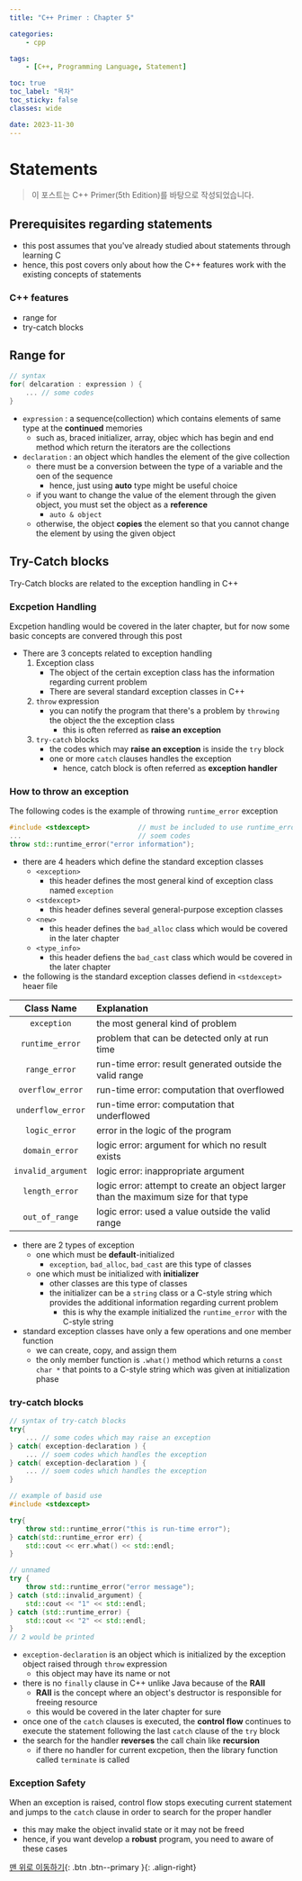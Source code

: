 ```yaml
---
title: "C++ Primer : Chapter 5"

categories:
    - cpp

tags:
    - [C++, Programming Language, Statement]

toc: true
toc_label: "목차"
toc_sticky: false
classes: wide

date: 2023-11-30
---
```


# Statements

> 이 포스트는 C++ Primer(5th Edition)를 바탕으로 작성되었습니다.

## Prerequisites regarding statements
- this post assumes that you've already studied about statements through learning C
- hence, this post covers only about how the C++ features work with the existing concepts of statements 

### C++ features
- range for
- try-catch blocks

## Range for
```c++
// syntax
for( delcaration : expression ) {
    ... // some codes
} 
```
- `expression` : a sequence(collection) which contains elements of same type at the **continued** memories
    * such as, braced initializer, array, objec which has begin and end method which return the iterators are the collections
- `declaration` : an object which handles the element of the give collection
    * there must be a conversion between the type of a variable and the oen of the sequence
        + hence, just using **auto** type might be useful choice
    * if you want to change the value of the element through the given object, you must set the object as a **reference**
        + `auto & object`
    * otherwise, the object **copies** the element so that you cannot change the element by using the given object
    
## Try-Catch blocks
Try-Catch blocks are related to the exception handling in C++

### Excpetion Handling
Excpetion handling would be covered in the later chapter, but for now some basic concepts are convered through this post
- There are 3 concepts related to exception handling
    1. Exception class
        + The object of the certain exception class has the information regarding current problem
        + There are several standard exception classes in C++
    2. `throw` expression
        + you can notify the program that there's a problem by `throwing` the object the the exception class
            * this is often referred as **raise an exception**
    3. `try-catch` blocks
        + the codes which may **raise an exception** is inside the `try` block
        + one or more `catch` clauses handles the exception
            * hence, catch block is often referred as **exception handler**

### How to throw an exception
The following codes is the example of throwing `runtime_error` exception
```c++
#include <stdexcept>            // must be included to use runtime_error class
...                             // soem codes
throw std::runtime_error("error information");
```
- there are 4 headers which define the standard exception classes
    * `<exception>`
        + this header defines the most general kind of exception class named `exception`
    * `<stdexcept>`
        + this header defines several general-purpose exception classes
    * `<new>`
        + this header defines the `bad_alloc` class which would be covered in the later chapter
    *  `<type_info>`
        + this header defiens the `bad_cast` class  which would be covered in the later chapter
- the following is the standard exception classes defiend in `<stdexcept>` heaer file

|Class Name|Explanation|
|:---:|:---|
|`exception`|the most general kind of problem|
|`runtime_error`|problem that can be detected only at run time|
|`range_error`|run-time error: result generated outside the valid range|
|`overflow_error`|run-time error: computation that overflowed|
|`underflow_error`|run-time error: computation that underflowed|
|`logic_error`|error in the logic of the program|
|`domain_error`|logic error: argument for which no result exists|
|`invalid_argument`|logic error: inappropriate argument|
|`length_error`|logic error: attempt to create an object larger than the maximum size for that type|
|`out_of_range`|logic error: used a value outside the valid range|

- there are 2 types of exception
    * one which must be **default**-initialized
        + `exception`, `bad_alloc`, `bad_cast` are this type of classes
    * one which must be initialized with **initializer**
        + other classes are this type of classes
        + the initializer can be a `string` class or a C-style string which provides the additional information regarding current problem
            - this is why the example initialized the `runtime_error` with the C-style string
- standard exception classes have only a few operations and one member function
    * we can create, copy, and assign them
    * the only member function is `.what()` method which returns a `const char *` that points to a C-style string which was given at initialization phase

### try-catch blocks
```c++
// syntax of try-catch blocks
try{
    ... // some codes which may raise an exception
} catch( exception-declaration ) {
    ... // soem codes which handles the exception
} catch( exception-declaration ) {
    ... // soem codes which handles the exception
}

// example of basid use
#include <stdexcept>

try{
    throw std::runtime_error("this is run-time error");
} catch(std::runtime_error err) {
    std::cout << err.what() << std::endl;
}

// unnamed
try {
    throw std::runtime_error("error message");
} catch (std::invalid_argument) {
    std::cout << "1" << std::endl;
} catch (std::runtime_error) {
    std::cout << "2" << std::endl;
}
// 2 would be printed
```
- `exception-declaration` is an object which is initialized by the exception object raised through `throw` expression 
    * this object may have its name or not
- there is no `finally` clause in C++ unlike Java because of the **RAII**
    * **RAII** is the concept where an object's destructor is responsible for freeing resource
    * this would be covered in the later chapter for sure
- once one of the `catch` clauses is executed, the **control flow** continues to execute the statement following the last `catch` clause of the `try` block
- the search for the handler **reverses** the call chain like **recursion**
    * if there no handler for current excpetion, then the library function called `terminate` is called

### Exception Safety
When an exception is raised, control flow stops executing current statement and jumps to the `catch` clause in order to search for the proper handler
- this may make the object invalid state or it may not be freed
- hence, if you want develop a **robust** program, you need to aware of these cases

[맨 위로 이동하기](#){: .btn .btn--primary }{: .align-right}